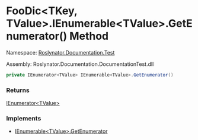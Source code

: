 # FooDic\<TKey, TValue>\.IEnumerable\<TValue>\.GetEnumerator\(\) Method

Namespace: [Roslynator.Documentation.Test](../../README.md)

Assembly: Roslynator\.Documentation\.DocumentationTest\.dll

```csharp
private IEnumerator<TValue> IEnumerable<TValue>.GetEnumerator()
```

### Returns

[IEnumerator\<TValue>](https://docs.microsoft.com/en-us/dotnet/api/system.collections.generic.ienumerator-1)

### Implements

* [IEnumerable\<TValue>.GetEnumerator](https://docs.microsoft.com/en-us/dotnet/api/system.collections.generic.ienumerable-1.getenumerator)

